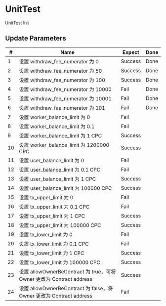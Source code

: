# UnitTest

UnitTest list

## Update Parameters

|#|Name|Expect|Done|
|---|----|------|---|
|1|设置 withdraw_fee_numerator 为 0|Success|Done|
|2|设置 withdraw_fee_numerator 为 50|Success|Done|
|3|设置 withdraw_fee_numerator 为 100|Success|Done|
|4|设置 withdraw_fee_numerator 为 10000|Fail|Done|
|5|设置 withdraw_fee_numerator 为 10001|Fail|Done|
|6|设置 withdraw_fee_numerator 为 101|Fail|Done|
|7|设置 worker_balance_limit 为 0| Fail
|8|设置 worker_balance_limit 为 0.1| Fail
|9|设置 worker_balance_limit 为 1 CPC| Success
|10|设置 worker_balance_limit 为 1200000 CPC| Success
|11|设置 user_balance_limit 为 0 | Fail
|12|设置 user_balance_limit 为 0.1 CPC | Fail
|13|设置 user_balance_limit 为 1 CPC | Success
|14|设置 user_balance_limit 为 100000 CPC | Success
|15|设置 tx_upper_limit 为 0 | Fail
|16|设置 tx_upper_limit 为 0.1 CPC | Fail
|17|设置 tx_upper_limit 为 1 CPC | Success
|18|设置 tx_upper_limit 为 100000 CPC | Success
|19|设置 tx_lower_limit 为 0 | Fail
|20|设置 tx_lower_limit 为 0.1 CPC | Fail
|21|设置 tx_lower_limit 为 1 CPC | Success
|22|设置 tx_lower_limit 为 100000 CPC | Success
|23|设置 allowOwnerBeContract 为 true，可将 Owner 更改为 Contract address| Success
|24|设置 allowOwnerBeContract 为 false，将 Owner 更改为 Contract address| Fail
